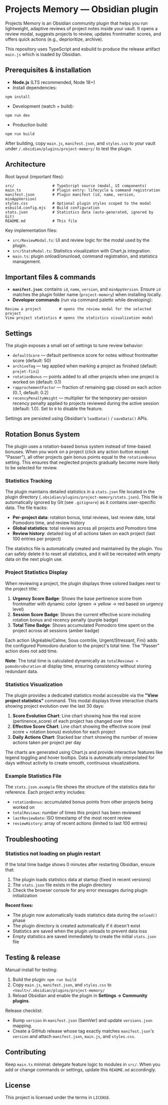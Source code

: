 # Projects Memory — Obsidian plugin

Projects Memory is an Obsidian community plugin that helps you run lightweight, adaptive reviews of project notes inside your vault. It opens a review modal, suggests projects to review, updates frontmatter scores, and offers quick actions (e.g., deprioritize, archive).

This repository uses TypeScript and esbuild to produce the release artifact `main.js` which is loaded by Obsidian.

## Prerequisites & installation

- **Node.js** (LTS recommended, Node 18+)
- Install dependencies:

```
npm install
```

- Development (watch + build):

```
npm run dev
```

- Production build:

```
npm run build
```

After building, copy `main.js`, `manifest.json`, and `styles.css` to your vault under `/.obsidian/plugins/project-memory/` to test the plugin.

## Architecture

Root layout (important files):

```
src/                 # TypeScript source (modal, UI components)
main.ts              # Plugin entry: lifecycle & command registration
manifest.json        # Plugin manifest (id, name, version, minAppVersion)
styles.css           # Optional plugin styles scoped to the modal
esbuild.config.mjs   # Build configuration
stats.json           # Statistics data (auto-generated, ignored by Git)
README.md            # This file
```

Key implementation files:
- `src/ReviewModal.ts`: UI and review logic for the modal used by the plugin.
- `src/StatsModal.ts`: Statistics visualization with Chart.js integration.
- `main.ts`: plugin onload/onunload, command registration, and statistics management.

## Important files & commands

- **`manifest.json`**: contains `id`, `name`, `version`, and `minAppVersion`. Ensure `id` matches the plugin folder name (`project-memory`) when installing locally.
- **Developer commands** (run via command palette while developing):

```
Review a project        # opens the review modal for the selected project
View project statistics # opens the statistics visualization modal
```

## Settings

The plugin exposes a small set of settings to tune review behavior:
- `defaultScore` — default pertinence score for notes without frontmatter score (default: 50)
- `archiveTag` — tag applied when marking a project as finished (default: `projet-fini`)
- `rotationBonus` — points added to all other projects when one project is worked on (default: 0.1)
- `rapprochementFactor` — fraction of remaining gap closed on each action (0..1, default: 0.2)
 - `recencyPenaltyWeight` — multiplier for the temporary per-session recency penalty applied to projects reviewed during the active session (default: 1.0). Set to `0` to disable the feature.

Settings are persisted using Obsidian's `loadData()` / `saveData()` APIs.

## Rotation Bonus System

The plugin uses a rotation-based bonus system instead of time-based bonuses. When you work on a project (click any action button except "Passer"), all other projects gain bonus points equal to the `rotationBonus` setting. This ensures that neglected projects gradually become more likely to be selected for review.

### Statistics Tracking

The plugin maintains detailed statistics in a `stats.json` file located in the plugin directory (`.obsidian/plugins/project-memory/stats.json`). This file is automatically ignored by Git (see `.gitignore`) as it contains user-specific data. The file tracks:

- **Per-project data**: rotation bonus, total reviews, last review date, total Pomodoro time, and review history
- **Global statistics**: total reviews across all projects and Pomodoro time
- **Review history**: detailed log of all actions taken on each project (last 100 entries per project)

The statistics file is automatically created and maintained by the plugin. You can safely delete it to reset all statistics, and it will be recreated with empty data on the next plugin use.

### Project Statistics Display

When reviewing a project, the plugin displays three colored badges next to the project title:

1. **Urgency Score Badge**: Shows the base pertinence score from frontmatter with dynamic color (green → yellow → red based on urgency level)
2. **Session Score Badge**: Shows the current effective score including rotation bonus and recency penalty (purple badge)
3. **Total Time Badge**: Shows accumulated Pomodoro time spent on the project across all sessions (amber badge)

Each action (Agréable/Calme, Sous contrôle, Urgent/Stressant, Fini) adds the configured Pomodoro duration to the project's total time. The "Passer" action does not add time.

**Note**: The total time is calculated dynamically as `totalReviews × pomodoroDuration` at display time, ensuring consistency without storing redundant data.

### Statistics Visualization

The plugin provides a dedicated statistics modal accessible via the **"View project statistics"** command. This modal displays three interactive charts showing project evolution over the last 30 days:

1. **Score Evolution Chart**: Line chart showing how the real score (pertinence_score) of each project has changed over time
2. **Effective Score Chart**: Line chart showing the effective score (real score + rotation bonus) evolution for each project
3. **Daily Actions Chart**: Stacked bar chart showing the number of review actions taken per project per day

The charts are generated using Chart.js and provide interactive features like legend toggling and hover tooltips. Data is automatically interpolated for days without activity to create smooth, continuous visualizations.

### Example Statistics File

The `stats.json.example` file shows the structure of the statistics data for reference. Each project entry includes:
- `rotationBonus`: accumulated bonus points from other projects being worked on
- `totalReviews`: number of times this project has been reviewed
- `lastReviewDate`: ISO timestamp of the most recent review
- `reviewHistory`: array of recent actions (limited to last 100 entries)

## Troubleshooting

### Statistics not loading on plugin restart

If the total time badge shows 0 minutes after restarting Obsidian, ensure that:

1. The plugin loads statistics data at startup (fixed in recent versions)
2. The `stats.json` file exists in the plugin directory
3. Check the browser console for any error messages during plugin initialization

**Recent fixes:**
- The plugin now automatically loads statistics data during the `onload()` phase
- The plugin directory is created automatically if it doesn't exist
- Statistics are saved when the plugin unloads to prevent data loss
- Empty statistics are saved immediately to create the initial `stats.json` file

## Testing & release

Manual install for testing:

1. Build the plugin: `npm run build`
2. Copy `main.js`, `manifest.json`, and `styles.css` to `<Vault>/.obsidian/plugins/project-memory/`
3. Reload Obsidian and enable the plugin in **Settings → Community plugins**.

Release checklist:

- Bump `version` in `manifest.json` (SemVer) and update `versions.json` mapping.
- Create a GitHub release whose tag exactly matches `manifest.json`'s `version` and attach `manifest.json`, `main.js`, and `styles.css`.

## Contributing

Keep `main.ts` minimal: delegate feature logic to modules in `src/`. When you add or change commands or settings, update this `README.md` accordingly.

## License

This project is licensed under the terms in `LICENSE`.